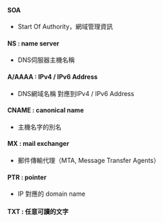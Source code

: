 #### SOA
- Start Of Authority，網域管理資訊
#### NS : name server
- DNS伺服器主機名稱 
#### A/AAAA : IPv4 / IPv6 Address
- DNS網域名稱 對應到IPv4 / IPv6 Address  
#### CNAME : canonical name
- 主機名字的別名 
#### MX : mail exchanger
- 郵件傳輸代理（MTA, Message Transfer Agents） 
#### PTR : pointer
- IP 對應的 domain name  
#### TXT : 任意可讀的文字